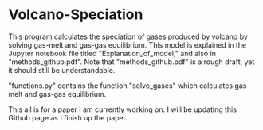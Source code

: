 # Volcano-Speciation
This program calculates the speciation of gases produced by volcano by solving gas-melt and gas-gas equilibrium. This model is explained in the Jupyter notebook file titled "Explanation_of_model," and also in "methods_github.pdf". Note that "methods_github.pdf" is a rough draft, yet it should still be understandable.

"functions.py" contains the function "solve_gases" which calculates gas-melt and gas-gas equilibrium.

This all is for a paper I am currently working on. I will be updating this Github page as I finish up the paper.

